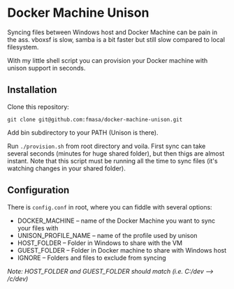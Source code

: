 # Docker Machine Unison
Syncing files between Windows host and Docker Machine can be pain in the ass.
vboxsf is slow, samba is a bit faster but still slow compared to local filesystem.

With my little shell script you can provision your Docker machine with unison support in seconds.

## Installation

Clone this repository:

    git clone git@github.com:fmasa/docker-machine-unison.git

Add bin subdirectory to your PATH (Unison is there).

Run `./provision.sh` from root directory and voila.
First sync can take several seconds (minutes for huge shared folder), but then thigs are almost instant.
Note that this script must be running all the time to sync files (it's watching changes in your shared folder).

## Configuration
There is `config.conf` in root, where you can fiddle with several options:

- DOCKER_MACHINE – name of the Docker Machine you want to sync your files with
- UNISON_PROFILE_NAME – name of the profile used by unison
- HOST_FOLDER – Folder in Windows to share with the VM
- GUEST_FOLDER – Folder in Docker machine to share with Windows host
- IGNORE – Folders and files to exclude from syncing

*Note: HOST_FOLDER and GUEST_FOLDER should match (i.e. C:/dev --> /c/dev)*